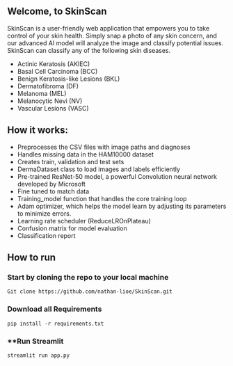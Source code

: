 ## Welcome, to SkinScan

SkinScan is a user-friendly web application that empowers you to take control of your skin health. Simply snap a photo of any skin concern, and our advanced AI model will analyze the image and classify potential issues.
SkinScan can classify any of the following skin diseases.

- Actinic Keratosis (AKIEC)
- Basal Cell Carcinoma (BCC)
- Benign Keratosis-like Lesions (BKL)
- Dermatofibroma (DF)
- Melanoma (MEL)
- Melanocytic Nevi (NV)
- Vascular Lesions (VASC)
   

## How it works:

- Preprocesses the CSV files with image paths and diagnoses 
- Handles missing data in the HAM10000 dataset
- Creates train, validation and test sets 
- DermaDataset class to load images and labels efficiently
- Pre-trained ResNet-50 model, a powerful Convolution neural network developed by Microsoft
- Fine tuned to match data
- Training_model function that handles the core training loop
- Adam optimizer, which helps the model learn by adjusting its parameters to minimize errors.
- Learning rate scheduler (ReduceLROnPlateau)
- Confusion matrix for model evaluation
- Classification report



## How to run 

### **Start by cloning the repo to your local machine**
````
Git clone https://github.com/nathan-lioe/SkinScan.git
````
### **Download all Requirements**
````
pip install -r requirements.txt
````


### **Run Streamlit
````
streamlit run app.py

````````



  
